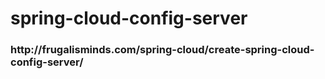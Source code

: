 # spring-cloud-config-server

<h3>http://frugalisminds.com/spring-cloud/create-spring-cloud-config-server/</h3>
